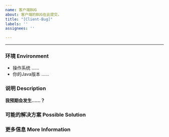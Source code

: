 ```yaml
---
name: 客户端BUG
about: 客户端的BUG在此提交。
title: "[Client-Bug]"
labels: ''
assignees: ''

---
```


<!--
感谢你向 倾世之城 提交 issue！
在提交之前，请确认：

- [ ] 我已经确定客户端中没有我想要的功能/mod
- [ ] 我已经在 [Issue Tracker](……/) 中找过我要提出的问题
- [ ] 我已经使用 dev 分支版本测试过，问题依旧存在
- [ ] 我已经仔细看过 [Documentation](https://github.com/0xc0000142/QSZC/wiki) 并无法自行解决问题
- [ ] 这是 原版客户端 的问题，并非我所使用的任何修改版本（包括增删mod，修改配置文件）的特定问题

请注意，如果你并没有遵照这个 issue template 填写内容，我们将直接关闭这个 issue。

-->

------------------------------------------------------------------

<!-- 
请附上任何可以帮助我们解决这个问题的信息，如果我们收到的信息不足，我们将对这个 issue 加上 *Needs more information* 标记并在收到更多资讯之前关闭 issue。
Make sure to add **all the information needed to understand the bug** so that someone can help. If the info is missing we'll add the 'Needs more information' label and close the issue until there is enough information.
-->


### 环境 Environment

* 操作系统 <!-- 如果您不知道如何获取系统版本，请百度搜索 -->
……
* 你的Java版本 <!-- Command: java.exe -version 2 -->
……

### 说明 Description

<!--
请详细、清晰地表达你要提出的论述，例如这个问题如何影响到你？你想实现什么功能？
-->

**我预期会发生……？**
<!-- **Expected behavior:** [What you expected to happen] -->

### 可能的解决方案 Possible Solution
<!-- 此项非必须，但是如果你有想法的话欢迎提出。 -->
<!-- Not obligatory, but suggest a fix/reason for the bug, -->
<!-- or ideas how to implement the addition or change -->

### 更多信息 More Information
